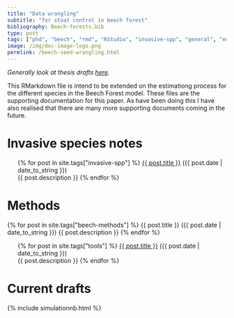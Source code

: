 ```yaml
---
title: "Data wrangling"
subtitle: "for stoat control in beech forest"
bibliography: Beech-forests.bib
type: post
tags: ["phd", "beech", "rmd", "RStudio", "invasive-spp", "general", "ecology", "thesis"]
image: /img/doc-image-logo.png
permlink: /beech-seed-wrangling.html
---
```


*Generally look at thesis drafts [here]("https://www.ssnhub.com/").*

This RMarkdown file is intend to be extended on the estimationg process for the different species in the Beech Forest model. These files are the supporting documentation for this paper. As have been doing this I have also realised that there are many more supporting documents coming in the future.

# Invasive species notes

<div class="post">
<ul>
{% for post in site.tags["invasive-spp"] %}
  <a href="{{ post.url }}">{{ post.title }}</a> ({{ post.date | date_to_string }})<br>
    {{ post.description }}
{% endfor %}
</ul>
</div>

# Methods

{% for post in site.tags["beech-methods"] %}
  {{ post.title }} ({{ post.date | date_to_string }})
    {{ post.description }}
{% endfor %}

<div class="post">
<ul>
{% for post in site.tags["tools"] %}
  <a href="{{ post.url }}">{{ post.title }}</a> ({{ post.date | date_to_string }})<br>
    {{ post.description }}
{% endfor %}
</ul>
</div>

# Current drafts

{% include simulationnb.html %}